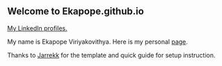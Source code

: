 ## Welcome to Ekapope.github.io


[My LinkedIn profiles.](https://www.linkedin.com/in/ekapope/)


My name is Ekapope Viriyakovithya. Here is my personal [page](https://ekapope.github.io/).


Thanks to [Jarrekk](https://jarrekk.github.io/Jalpc/) for the template and quick guide for setup instruction.
